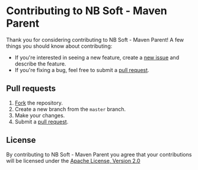 # Contributing to NB Soft - Maven Parent

Thank you for considering contributing to NB Soft - Maven Parent! A few things you should know about contributing:

* If you're interested in seeing a new feature, create a [new issue] and describe the feature.
* If you're fixing a bug, feel free to submit a [pull request].

## Pull requests

1. [Fork] the repository.
2. Create a new branch from the `master` branch.
2. Make your changes.
4. Submit a [pull request].

## License

By contributing to NB Soft - Maven Parent you agree that your contributions will be licensed under the [Apache License, Version 2.0]

[new issue]: https://github.com/nbsoft/nbsoft-maven-parent/issues/new
[pull request]: https://github.com/nbsoft/nbsoft-maven-parent/compare
[Fork]: https://github.com/nbsoft/nbsoft-maven-parent/fork
[pull request]: https://github.com/nbsoft/nbsoft-maven-parent/compare
[Apache License, Version 2.0]: http://www.apache.org/licenses/LICENSE-2.0.txt
